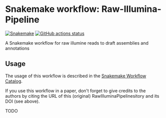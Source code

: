 # Snakemake workflow: Raw-Illumina-Pipeline

[![Snakemake](https://img.shields.io/badge/snakemake-≥6.3.0-brightgreen.svg)](https://snakemake.github.io)
[![GitHub actions status](https://github.com/currocam/RawIlluminaPipeline/workflows/Tests/badge.svg?branch=main)](https://github.com/currocam/RawIlluminaPipeline/actions?query=branch%3Amain+workflow%3ATests)


A Snakemake workflow for raw illumine reads to draft assemblies and annotations


## Usage

The usage of this workflow is described in the [Snakemake Workflow Catalog](https://snakemake.github.io/snakemake-workflow-catalog/?usage=currocam%2FRawIlluminaPipeline).

If you use this workflow in a paper, don't forget to give credits to the authors by citing the URL of this (original) RawIlluminaPipelinesitory and its DOI (see above).

TODO